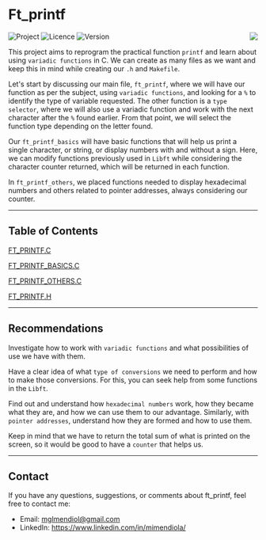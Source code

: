 # Ft_printf

<div>

  ![Project](https://img.shields.io/badge/Project-Libft-blue)
  ![Licence](https://img.shields.io/badge/Licence-MIT-orange)
  ![Version](https://img.shields.io/badge/Version-1.0-green)
  <a href="https://github.com/MiMendiola/Ft_printf/tree/main/Documentation/README.es.md" >
    <img src="https://img.shields.io/badge/Cambiar_Idioma-Español-purple" align="right">
  </a>

</div>

This project aims to reprogram the practical function `printf` and learn about using `variadic functions` in C. We can create as many files as we want and keep this in mind while creating our `.h` and `Makefile`.

Let's start by discussing our main file, `ft_printf`, where we will have our function as per the subject, using `variadic functions`, and looking for a `%` to identify the type of variable requested. The other function is a `type selector`, where we will also use a variadic function and work with the next character after the `%` found earlier. From that point, we will select the function type depending on the letter found.

Our `ft_printf_basics` will have basic functions that will help us print a single character, or string, or display numbers with and without a sign. Here, we can modify functions previously used in `Libft` while considering the character counter returned, which will be returned in each function.

In `ft_printf_others`, we placed functions needed to display hexadecimal numbers and others related to pointer addresses, always considering our counter.

---

## Table of Contents

[FT_PRINTF.C](./ft_printf.c)

[FT_PRINTF_BASICS.C](./ft_printf_basics.c)

[FT_PRINTF_OTHERS.C](./ft_printf_others.c)

[FT_PRINTF.H](./ft_printf.h)

---

## Recommendations

Investigate how to work with `variadic functions` and what possibilities of use we have with them.

Have a clear idea of what `type of conversions` we need to perform and how to make those conversions. For this, you can seek help from some functions in the `Libft`.

Find out and understand how `hexadecimal numbers` work, how they became what they are, and how we can use them to our advantage. Similarly, with `pointer addresses`, understand how they are formed and how to use them.

Keep in mind that we have to return the total sum of what is printed on the screen, so it would be good to have a `counter` that helps us.

---

## Contact

If you have any questions, suggestions, or comments about ft_printf, feel free to contact me:

- Email: <a href="mailto:mglmendiol@gmail.com" style="text-decoration: none; color:#fff">mglmendiol@gmail.com</a>
- LinkedIn: <a href="https://www.linkedin.com/in/mimendiola/" style="text-decoration: none; color:#fff !important;">https://www.linkedin.com/in/mimendiola/</a>
